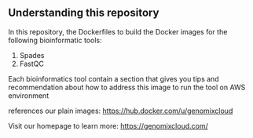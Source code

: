 ## Understanding this repository   

In this repository, the Dockerfiles to build the Docker images for the following bioinformatic tools:

1. Spades
2. FastQC


Each bioinformatics tool contain a section that gives you tips and recommendation about
how to address this image to run the tool on AWS environment   


references our plain images:
https://hub.docker.com/u/genomixcloud


Visit our homepage to learn more: https://genomixcloud.com/
